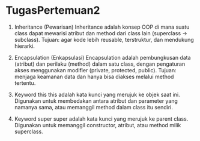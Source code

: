# TugasPertemuan2
1.	Inheritance (Pewarisan)
Inheritance adalah konsep OOP di mana suatu class dapat mewarisi atribut dan method dari class lain (superclass → subclass).
Tujuan: agar kode lebih reusable, terstruktur, dan mendukung hierarki.

2.	Encapsulation (Enkapsulasi)
Encapsulation adalah pembungkusan data (atribut) dan perilaku (method) dalam satu class, dengan pengaturan akses menggunakan modifier (private, protected, public).
Tujuan: menjaga keamanan data dan hanya bisa diakses melalui method tertentu.

3.	Keyword this
this adalah kata kunci yang merujuk ke objek saat ini.
Digunakan untuk membedakan antara atribut dan parameter yang namanya sama, atau memanggil method dalam class itu sendiri.

4.	Keyword super
super adalah kata kunci yang merujuk ke parent class.
Digunakan untuk memanggil constructor, atribut, atau method milik superclass.

